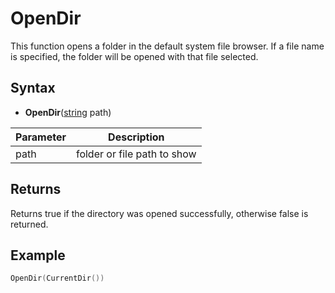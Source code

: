 # OpenDir

This function opens a folder in the default system file browser. If a file name is specified, the folder will be opened with that file selected.

## Syntax

- **OpenDir**([string](https://www.lua.org/manual/5.4/manual.html#6.4) path)

| Parameter | Description |
| --- | --- |
| path | folder or file path to show |

## Returns

Returns true if the directory was opened successfully, otherwise false is returned.

## Example

```lua
OpenDir(CurrentDir())
```
